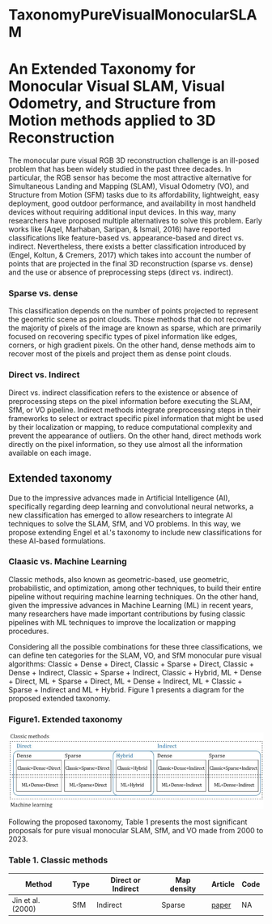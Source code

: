 # TaxonomyPureVisualMonocularSLAM
# An Extended Taxonomy for Monocular Visual SLAM, Visual Odometry, and Structure from Motion methods applied to 3D Reconstruction
The monocular pure visual RGB 3D reconstruction challenge is an ill-posed problem that has been widely studied in the past three decades. In particular, the RGB sensor has become the most attractive alternative for Simultaneous Landing and Mapping (SLAM), Visual Odometry (VO), and Structure from Motion (SFM) tasks due to its affordability, lightweight, easy deployment, good outdoor performance, and availability in most handheld devices without requiring additional input devices. In this way, many researchers have proposed multiple alternatives to solve this problem. Early works like (Aqel, Marhaban, Saripan, & Ismail, 2016) have reported classifications like feature-based vs. appearance-based and direct vs. indirect. Nevertheless, there exists a better classification introduced by (Engel, Koltun, & Cremers, 2017) which takes into account the number of points that are projected in the final 3D reconstruction (sparse vs. dense) and the use or absence of preprocessing steps (direct vs. indirect).
### Sparse vs. dense
This classification depends on the number of points projected to represent the geometric scene as point clouds. Those methods that do not recover the majority of pixels of the image are known as sparse, which are primarily focused on recovering specific types of pixel information like edges, corners, or high gradient pixels. On the other hand, dense methods aim to recover most of the pixels and project them as dense point clouds.

### Direct vs. Indirect
Direct vs. indirect classification refers to the existence or absence of preprocessing steps on the pixel information before executing the SLAM, SfM, or VO pipeline. Indirect methods integrate preprocessing steps in their frameworks to select or extract specific pixel information that might be used by their localization or mapping, to reduce computational complexity and prevent the appearance of outliers. On the other hand, direct methods work directly on the pixel information, so they use almost all the information available on each image.

## Extended taxonomy
Due to the impressive advances made in Artificial Intelligence (AI), specifically regarding deep learning and convolutional neural networks, a new classification has emerged to allow researchers to integrate AI techniques to solve the SLAM, SfM, and VO problems. In this way, we propose extending Engel et al.'s taxonomy to include new classifications for these AI-based formulations.
### Claasic vs. Machine Learning
Classic methods, also known as geometric-based, use geometric, probabilistic, and optimization, among other techniques, to build their entire pipeline without requiring machine learning techniques. On the other hand, given the impressive advances in Machine Learning (ML) in recent years, many researchers have made important contributions by fusing classic pipelines with ML techniques to improve the localization or mapping procedures.

Considering all the possible combinations for these three classifications, we can define ten categories for the SLAM, VO, and SfM monocular pure visual algorithms: Classic + Dense + Direct, Classic + Sparse + Direct, Classic + Dense + Indirect, Classic + Sparse + Indirect, Classic + Hybrid, ML + Dense + Direct, ML + Sparse + Direct, ML + Dense + Indirect, ML + Classic + Sparse + Indirect and ML + Hybrid. Figure 1 presents a diagram for the proposed extended taxonomy.

### Figure1. Extended taxonomy
![Alt text](https://github.com/erickherreraresearch/TaxonomyPureVisualMonocularSLAM/blob/main/images/taxonomy.JPG?raw=true "Extended taxonomy for monocular 3D reconstruction methods")

Following the proposed taxonomy, Table 1 presents the most significant proposals for pure visual monocular SLAM, SfM, and VO made from 2000 to 2023.

### Table 1. Classic methods
| Method | Type | Direct or Indirect | Map density | Article | Code |
| --- | --- | --- | --- | --- | --- |
| Jin et al. (2000)| SfM | Indirect | Sparse | [paper](https://ieeexplore.ieee.org/document/854954) | NA |
